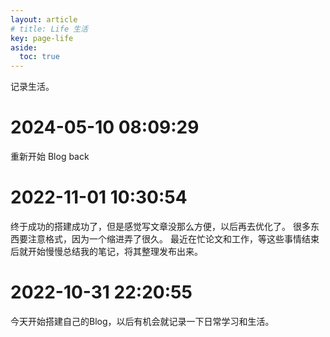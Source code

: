 ```yaml
---
layout: article
# title: Life 生活
key: page-life
aside:
  toc: true
---
```


记录生活。
# 2024-05-10 08:09:29
重新开始 Blog
back


# 2022-11-01 10:30:54
终于成功的搭建成功了，但是感觉写文章没那么方便，以后再去优化了。
很多东西要注意格式，因为一个缩进弄了很久。
最近在忙论文和工作，等这些事情结束后就开始慢慢总结我的笔记，将其整理发布出来。

# 2022-10-31 22:20:55
今天开始搭建自己的Blog，以后有机会就记录一下日常学习和生活。
